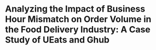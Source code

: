 # Analyzing the Impact of Business Hour Mismatch on Order Volume in the Food Delivery Industry: A Case Study of UEats and Ghub
